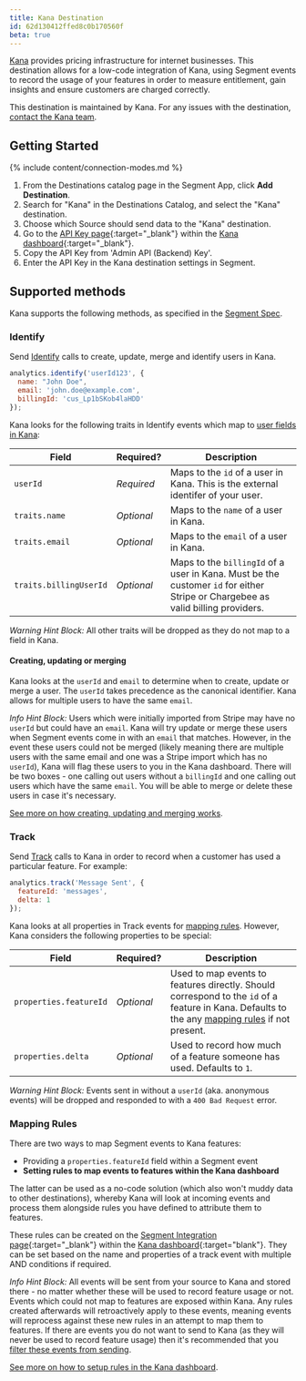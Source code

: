 ```yaml
---
title: Kana Destination
id: 62d130412ffed8c0b170560f
beta: true
---
```


[Kana](https://www.usekana.com/?utm_source=segment&utm_medium=docs) provides pricing infrastructure for internet businesses. This destination allows for a low-code integration of Kana, using Segment events to record the usage of your features in order to measure entitlement, gain insights and ensure customers are charged correctly.

This destination is maintained by Kana. For any issues with the destination, [contact the Kana team](mailto:team@usekana.com).

## Getting Started

{% include content/connection-modes.md %} 

1. From the Destinations catalog page in the Segment App, click **Add Destination**.
2. Search for "Kana" in the Destinations Catalog, and select the "Kana" destination.
3. Choose which Source should send data to the "Kana" destination.
4. Go to the [API Key page](https://dashboard.usekana.com/developer){:target="_blank"} within the [Kana dashboard](https://dashboard.usekana.com){:target="_blank"}.
5. Copy the API Key from 'Admin API (Backend) Key'.
6. Enter the API Key in the Kana destination settings in Segment.


## Supported methods

Kana supports the following methods, as specified in the [Segment Spec](/docs/connections/spec).

### Identify

Send [Identify](/docs/connections/spec/identify) calls to create, update, merge and identify users in Kana.

```js
analytics.identify('userId123', {
  name: "John Doe",
  email: 'john.doe@example.com',
  billingId: 'cus_Lp1bSKob4laHDD'
});
```

Kana looks for the following traits in Identify events which map to [user fields in Kana](https://kana-1.gitbook.io/kana-docs/reference/admin-api-backend-reference/objects#user):

| Field | Required? | Description |
| -------- | -------- | -------- |
| `userId`     | *Required*     | Maps to the `id` of a user in Kana. This is the external identifer of your user.
| `traits.name`   | *Optional*     | Maps to the `name` of a user in Kana.
| `traits.email`     | *Optional*     | Maps to the `email` of a user in Kana.     |
| `traits.billingUserId`     | *Optional*     | Maps to the `billingId` of a user in Kana. Must be the customer `id` for either Stripe or Chargebee as valid billing providers.     |

*Warning Hint Block:* All other traits will be dropped as they do not map to a field in Kana.

#### Creating, updating or merging

Kana looks at the `userId` and `email` to determine when to create, update or merge a user. The `userId` takes precedence as the canonical identifier.  Kana allows for multiple users to have the same `email`. 

*Info Hint Block:* Users which were initially imported from Stripe may have no `userId` but could have an `email`. Kana will try update or merge these users when Segment events come in with an `email` that matches. However, in the event these users could not be merged (likely meaning there are multiple users with the same email and one was a Stripe import which has no `userId`), Kana will flag these users to you in the Kana dashboard. There will be two boxes - one calling out users without a `billingId` and one calling out users which have the same `email`. You will be able to merge or delete these users in case it's necessary.

[See more on how creating, updating and merging works](https://kana-1.gitbook.io/kana-docs).

### Track

Send [Track](/docs/connections/spec/track) calls to Kana in order to record when a customer has used a particular feature. For example:

```js
analytics.track('Message Sent', {
  featureId: 'messages',
  delta: 1
});
```

Kana looks at all properties in Track events for [mapping rules](#kana-rules). However, Kana considers the following properties to be special:

| Field | Required? | Description |
| -------- | -------- | -------- |
| `properties.featureId`     | *Optional*     | Used to map events to features directly. Should correspond to the `id` of a feature in Kana. Defaults to the any [mapping rules](#kana-rules) if not present.
| `properties.delta`     | *Optional*     | Used to record how much of a feature someone has used. Defaults to `1`.     |

*Warning Hint Block:* Events sent in without a `userId` (aka. anonymous events) will be dropped and responded to with a `400 Bad Request` error.

### Mapping Rules
There are two ways to map Segment events to Kana features:

* Providing a `properties.featureId` field within a Segment event
* **Setting rules to map events to features within the Kana dashboard**

The latter can be used as a no-code solution (which also won't muddy data to other destinations), whereby Kana will look at incoming events and process them alongside rules you have defined to attribute them to features.

These rules can be created on the [Segment Integration page](https://dashboard.usekana.com/integrations/segment/rules){:target="_blank"} within the [Kana dashboard](https://dashboard.usekana.com){:target="blank"}. They can be set based on the name and properties of a track event with multiple AND conditions if required.

*Info Hint Block:* All events will be sent from your source to Kana and stored there - no matter whether these will be used to record feature usage or not. Events which could not map to features are exposed within Kana. Any rules created afterwards will retroactively apply to these events, meaning events will reprocess against these new rules in an attempt to map them to features. If there are events you do not want to send to Kana (as they will never be used to record feature usage) then it's recommended that you [filter these events from sending](https://segment.com/docs/guides/filtering-data/).


[See more on how to setup rules in the Kana dashboard](https://kana-1.gitbook.io/kana-docs).